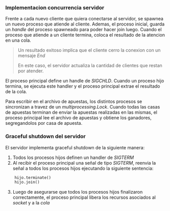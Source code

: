 ### Implementacion concurrencia servidor

Frente a cada nuevo cliente que quiera conectarse al servidor, se spawnea un nuevo proceso que atiende al cliente. Ademas, el proceso inicial, guarda un *handle* del proceso spawneado para poder hacer join luego. 
Cuando el proceso que atiende a un cliente termina, coloca el resultado de la atencion en una cola. 

> Un resultado exitoso implica que el cliente cerro la conexion con un mensaje *End*
>
> En este caso, el servidor actualiza la cantidad de clientes que restan por atender.

El proceso principal define un handle de *SIGCHLD*. Cuando un proceso hijo termina, se ejecuta este handler y el proceso principal extrae el resultado de la cola.

Para escribir en el archivo de apuestas, los distintos procesos se sincronizan a travez de un *multiprocessing.Lock*.
Cuando todas las casas de apuestas terminan de enviar la apuestas realizadas en las mismas, el proceso principal lee el archivo de apuestas y obtiene los ganadores, segregandolos por casa de apuesta.


### Graceful shutdown del servidor

El servidor implementa graceful shutdown de la siguiente manera:

1. Todos los procesos hijos definen un handler de *SIGTERM*
2. Al recibir el proceso principal una señal de tipo *SIGTERM*, reenvia la señal a todos los procesos hijos ejecutando la siguiente sentencia:

```python
    hijo.terminate()
    hijo.join()
```

3. Luego de asegurarse que todos los procesos hijos finalizaron correctamente, el proceso principal libera los recursos asociados al *socket* y a la *cola*
